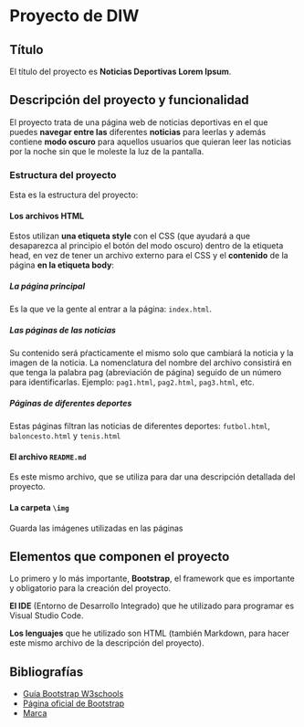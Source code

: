 # Proyecto de DIW

## Título
El título del proyecto es **Noticias Deportivas Lorem Ipsum**.

## Descripción del proyecto y funcionalidad
El proyecto trata de una página web de noticias deportivas en el que puedes **navegar entre las** diferentes **noticias** para leerlas y además contiene **modo oscuro** para aquellos usuarios que quieran leer las noticias por la noche sin que le moleste la luz de la pantalla.

### Estructura del proyecto
Esta es la estructura del proyecto:

#### Los archivos HTML
Estos utilizan **una etiqueta style** con el CSS (que ayudará a que desaparezca al principio el botón del modo oscuro) dentro de la etiqueta head, en vez de tener un archivo externo para el CSS y el **contenido** de la página **en la etiqueta body**:

##### La página principal

Es la que ve la gente al entrar a la página: `index.html`.

##### Las páginas de las noticias

Su contenido será pŕacticamente el mismo solo que cambiará la noticia y la imagen de la noticia. La nomenclatura del nombre del archivo consistirá en que tenga la palabra pag (abreviación de página) seguido de un número para identificarlas. Ejemplo: `pag1.html`, `pag2.html`, `pag3.html`, etc.

##### Páginas de diferentes deportes

Estas páginas filtran las noticias de diferentes deportes: `futbol.html`, `baloncesto.html` y `tenis.html`

#### El archivo `README.md`

Es este mismo archivo, que se utiliza para dar una descripción detallada del proyecto.

#### La carpeta `\img`

Guarda las imágenes utilizadas en las páginas

## Elementos que componen el proyecto
Lo primero y lo más importante, **Bootstrap**, el framework que es importante y obligatorio para la creación del proyecto.

**El IDE** (Entorno de Desarrollo Integrado) que he utilizado para programar es Visual Studio Code.

**Los lenguajes** que he utilizado son HTML (también Markdown, para hacer este mismo archivo de la descripción del proyecto).

## Bibliografías
* [Guía Bootstrap W3schools](https://www.w3schools.com/bootstrap5/index.php)
* [Página oficial de Bootstrap](https://getbootstrap.com/docs/5.3/getting-started/introduction/)
* [Marca](https://www.marca.com/)